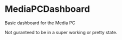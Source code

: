 MediaPCDashboard
================

Basic dashboard for the Media PC

Not guranteed to be in a super working or pretty state.
